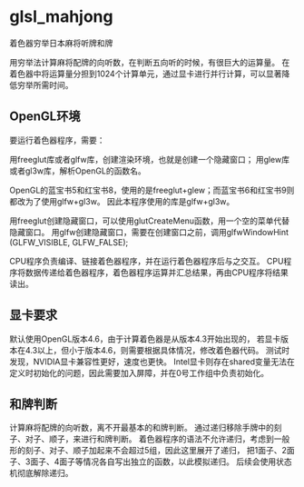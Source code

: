 # glsl_mahjong
着色器穷举日本麻将听牌和牌

用穷举法计算麻将配牌的向听数，在判断五向听的时候，有很巨大的运算量。
在着色器中将运算量分担到1024个计算单元，通过显卡进行并行计算，可以显著降低穷举所需时间。

## OpenGL环境

要运行着色器程序，需要：

用freeglut库或者glfw库，创建渲染环境，也就是创建一个隐藏窗口；
用glew库或者gl3w库，解析OpenGL的函数名。

OpenGL的蓝宝书5和红宝书8，使用的是freeglut+glew；而蓝宝书6和红宝书9则都改为了使用glfw+gl3w。
因此本程序使用的库是glfw+gl3w。

用freeglut创建隐藏窗口，可以使用glutCreateMenu函数，用一个空的菜单代替隐藏窗口。
用glfw创建隐藏窗口，需要在创建窗口之前，调用glfwWindowHint (GLFW_VISIBLE, GLFW_FALSE);

CPU程序负责编译、链接着色器程序，并在运行着色器程序后与之交互。
CPU程序将数据传递给着色器程序，着色器程序运算并汇总结果，再由CPU程序将结果读出。

## 显卡要求

默认使用OpenGL版本4.6，由于计算着色器是从版本4.3开始出现的，
若显卡版本在4.3以上，但小于版本4.6，则需要根据具体情况，修改着色器代码。
测试时发现，NVIDIA显卡兼容性更好，速度也更快。
Intel显卡则存在shared变量无法在定义时初始化的问题，因此需要加入屏障，并在0号工作组中负责初始化。

## 和牌判断

计算麻将配牌的向听数，离不开最基本的和牌判断。
通过递归移除手牌中的刻子、对子、顺子，来进行和牌判断。
着色器程序的语法不允许递归，考虑到一般形的刻子、对子、顺子加起来不会超过5组，因此这里展开了递归，
把1面子、2面子、3面子、4面子等情况各自写出独立的函数，以此模拟递归。
后续会使用状态机彻底解除递归。
